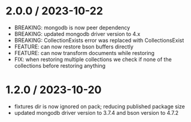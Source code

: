 2.0.0 / 2023-10-22
==================

  * BREAKING: mongodb is now peer dependency
  * BREAKING: updated mongodb driver version to 4.x
  * BREAKING: CollectionExists error was replaced with CollectionsExist
  * FEATURE: can now restore bson buffers directly
  * FEATURE: can now transform documents while restoring
  * FIX: when restoring multiple collections we check if none of the
    collections before restoring anything


1.2.0 / 2023-10-20
==================

  * fixtures dir is now ignored on pack; reducing published package size
  * updated mongodb driver version to 3.7.4 and bson version to 4.7.2
